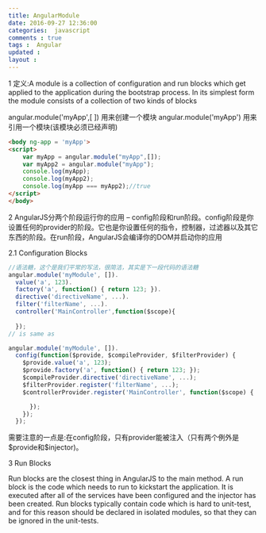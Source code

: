 ```yaml
---
title: AngularModule 
date: 2016-09-27 12:36:00
categories:  javascript
comments : true 
tags :  Angular
updated : 
layout : 
---
```


1 定义:A module is a collection of configuration and run blocks which get applied to the application during the bootstrap process. In its simplest form the module consists of a collection of two kinds of blocks

angular.module('myApp',[ ]) 用来创建一个模块  angular.module('myApp') 用来引用一个模块(该模块必须已经声明)

```html
<body ng-app = 'myApp'>
<script>
    var myApp = angular.module("myApp",[]);
    var myApp2 = angular.module("myApp");
    console.log(myApp);
    console.log(myApp2);
    console.log(myApp === myApp2);//true
</script>
</body>
```

2 AngularJS分两个阶段运行你的应用 – config阶段和run阶段。config阶段是你设置任何的provider的阶段。它也是你设置任何的指令，控制器，过滤器以及其它东西的阶段。在run阶段，AngularJS会编译你的DOM并启动你的应用

2.1 Configuration Blocks 

```javascript
//语法糖，这个是我们平常的写法，很简洁，其实是下一段代码的语法糖
angular.module('myModule', []).
  value('a', 123).
  factory('a', function() { return 123; }).
  directive('directiveName', ...).
  filter('filterName', ...).
  controller('MainController',function($scope){
    
  });
// is same as

angular.module('myModule', []).
  config(function($provide, $compileProvider, $filterProvider) {
    $provide.value('a', 123);
    $provide.factory('a', function() { return 123; });
    $compileProvider.directive('directiveName', ...);
    $filterProvider.register('filterName', ...);
  	$controllerProvider.register('MainController', function($scope) {

 	  });
	});
  });
```

需要注意的一点是:在config阶段，只有provider能被注入（只有两个例外是\$provide和$injector)。



3 Run Blocks

Run blocks are the closest thing in AngularJS to the main method. A run block is the code which needs to run to kickstart the application. It is executed after all of the services have been configured and the injector has been created. Run blocks typically contain code which is hard to unit-test, and for this reason should be declared in isolated modules, so that they can be ignored in the unit-tests.